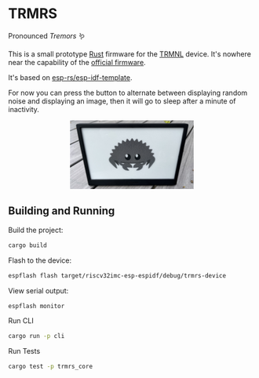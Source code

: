 # TRMRS

Pronounced _Tremors_ 🪱

This is a small prototype [Rust](https://www.rust-lang.org/) firmware for the [TRMNL](https://usetrmnl.com/) device. It's nowhere near the capability of the [official firmware](https://github.com/usetrmnl/firmware).

It's based on [esp-rs/esp-idf-template](https://github.com/esp-rs/esp-idf-template).

For now you can press the button to alternate between displaying random noise and displaying an image, then it will go to sleep after a minute of inactivity.

<center><img src="trmrs.jpg" width="50%" alt="device showing image of ferris" /></center>

## Building and Running

Build the project:

```bash
cargo build
```

Flash to the device:

```bash
espflash flash target/riscv32imc-esp-espidf/debug/trmrs-device
```

View serial output:

```bash
espflash monitor
```

Run CLI

```bash
cargo run -p cli
```

Run Tests

```bash
cargo test -p trmrs_core
```
